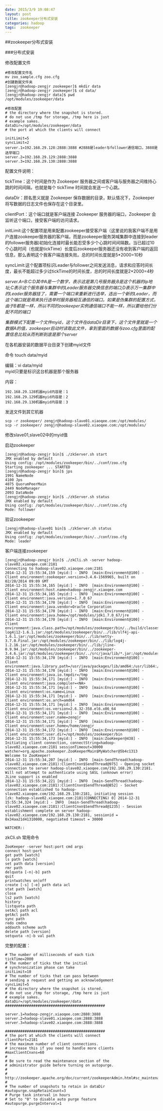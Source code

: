 ```yaml
---
date: 2015/3/9 19:08:47 
layout: post
title: zookeeper分布式安装
categories: hadoop
tags:  zookeeper
---
```

##zookeeper分布式安装


###分布式安装

修改配置文件

	#修改配置文件名
	mv zoo_sample.cfg zoo.cfg
	#创建数据文件夹
	[zengjr@hadoop-zengjr zookeeper]$ mkdir data
	[zengjr@hadoop-zengjr zookeeper]$ cd data/
	[zengjr@hadoop-zengjr data]$ pwd
	/opt/modules/zookeeper/data
	
	#修改配置
	# the directory where the snapshot is stored.
	# do not use /tmp for storage, /tmp here is just 
	# example sakes.
	dataDir=/opt/modules/zookeeper/data
	# the port at which the clients will connect

	initLimit=5
	syncLimit=2
	server.1=192.168.29.128:2888:3888 #2888是leader与follower通信端口，3888是选举端口
	server.2=192.168.29.129:2888:3888
	server.3=192.168.29.130:2888:3888
配置文件说明：

tickTime：这个时间是作为 Zookeeper 服务器之间或客户端与服务器之间维持心跳的时间间隔，也就是每个 tickTime 时间就会发送一个心跳。

dataDir：顾名思义就是 Zookeeper 保存数据的目录，默认情况下，Zookeeper 将写数据的日志文件也保存在这个目录里。

clientPort：这个端口就是客户端连接 Zookeeper 服务器的端口，Zookeeper 会监听这个端口，接受客户端的访问请求。

initLimit:这个配置项是用来配置zookeeper接受客户端（这里说的我客户端不是用户连接zookeeper服务器的客户端，而是zookeeper服务哭喊集群中连接到leader的follower服务器)初始化连接时最长能忍受多少个心跳时间间隔数。当已超过10个心跳时间（也就是tickTime）长度后zookeeper服务器还没有收到客户端的返回信息，那么表明这个我客户端连接失败。总的时间长度就是5*2000=10秒

syncLimit:这个配置项标识Leader与follower之间发送消息，请求和应答时间长度，最长不能超过多少过tickTime的时间长度，总的时间长度就是2*2000=4秒

	

*server.A=B:C:D其中A是一个数字，表示这是第几号服务器;B是这个机器的ip地址;C表示这个服务器与集群中的Leader服务器交换信息的端口;D表示万一集群中的Leader服务器挂了，需要一个端口来重新进行选举，选出一个新的Leader，而这个端口就是用来执行选举时服务器相互通信的端口。如果是伪集群的配置方式，由于B都是一样，所以不同的zookeeper实例通信端口不能一样，所以要给他们分配不同的端口*

*集群模式下配置一个文件myid，这个文件在dataDir目录下，这个文件里就是一个数据A的值，zookeeper启动时读取此文件，拿到里面的数据与zoo.cfg里面的配置信息比较从而判断到底是那个server*

在各机器安装的数据平台目录下创建myid文件  

命令 touch data/myid  

编辑：vi data/myid  
myid只要是标识这台机器是那个服务器

内容：

	192.168.29.128机器myid内容是：1
	192.168.29.129机器myid内容是：2
	192.168.29.130机器myid内容是：3

发送文件到其它机器

	scp -r zookeeper/ zengjr@hadoop-slave01.xiaoqee.com:/opt/modules/
	scp -r zookeeper/ zengjr@hadoop-slave02.xiaoqee.com:/opt/modules/

修改slave01,slave02中的myid值

启动zookeeper

	[zengjr@hadoop-zengjr bin]$ ./zkServer.sh start
	JMX enabled by default
	Using config: /opt/modules/zookeeper/bin/../conf/zoo.cfg
	Starting zookeeper ... STARTED
	[zengjr@hadoop-zengjr bin]$ jps
	1991 NameNode
	4100 Jps
	4075 QuorumPeerMain
	2449 NodeManager
	2093 DataNode
	[zengjr@hadoop-zengjr bin]$ ./zkServer.sh status
	JMX enabled by default
	Using config: /opt/modules/zookeeper/bin/../conf/zoo.cfg
	Mode: follower

验证zookeeper

	[zengjr@hadoop-slave01 bin]$ ./zkServer.sh status
	JMX enabled by default
	Using config: /opt/modules/zookeeper/bin/../conf/zoo.cfg
	Mode: leader

客户端连接zookeeper

	[zengjr@hadoop-zengjr bin]$ ./zkCli.sh -server hadoop-slave02.xiaoqee.com:2181
	Connecting to hadoop-slave02.xiaoqee.com:2181
	2014-12-31 15:55:34,159 [myid:] - INFO  [main:Environment@100] - Client environment:zookeeper.version=3.4.6-1569965, built on 02/20/2014 09:09 GMT
	2014-12-31 15:55:34,165 [myid:] - INFO  [main:Environment@100] - Client environment:host.name=hadoop-zengjr.xiaoqee.com
	2014-12-31 15:55:34,165 [myid:] - INFO  [main:Environment@100] - Client environment:java.version=1.7.0_67
	2014-12-31 15:55:34,170 [myid:] - INFO  [main:Environment@100] - Client environment:java.vendor=Oracle Corporation
	2014-12-31 15:55:34,170 [myid:] - INFO  [main:Environment@100] - Client environment:java.home=/opt/modules/jdk1.7.0_67/jre
	2014-12-31 15:55:34,170 [myid:] - INFO  [main:Environment@100] - Client environment:java.class.path=/opt/modules/zookeeper/bin/../build/classes:/opt/modules/zookeeper/bin/../build/lib/*.jar:/opt/modules/zookeeper/bin/../lib/slf4j-log4j12-1.6.1.jar:/opt/modules/zookeeper/bin/../lib/slf4j-api-1.6.1.jar:/opt/modules/zookeeper/bin/../lib/netty-3.7.0.Final.jar:/opt/modules/zookeeper/bin/../lib/log4j-1.2.16.jar:/opt/modules/zookeeper/bin/../lib/jline-0.9.94.jar:/opt/modules/zookeeper/bin/../zookeeper-3.4.6.jar:/opt/modules/zookeeper/bin/../src/java/lib/*.jar:/opt/modules/zookeeper/bin/../conf:
	2014-12-31 15:55:34,170 [myid:] - INFO  [main:Environment@100] - Client environment:java.library.path=/usr/java/packages/lib/amd64:/usr/lib64:/lib64:/lib:/usr/lib
	2014-12-31 15:55:34,170 [myid:] - INFO  [main:Environment@100] - Client environment:java.io.tmpdir=/tmp
	2014-12-31 15:55:34,171 [myid:] - INFO  [main:Environment@100] - Client environment:java.compiler=<NA>
	2014-12-31 15:55:34,171 [myid:] - INFO  [main:Environment@100] - Client environment:os.name=Linux
	2014-12-31 15:55:34,171 [myid:] - INFO  [main:Environment@100] - Client environment:os.arch=amd64
	2014-12-31 15:55:34,171 [myid:] - INFO  [main:Environment@100] - Client environment:os.version=2.6.32-358.el6.x86_64
	2014-12-31 15:55:34,171 [myid:] - INFO  [main:Environment@100] - Client environment:user.name=zengjr
	2014-12-31 15:55:34,171 [myid:] - INFO  [main:Environment@100] - Client environment:user.home=/home/zengjr
	2014-12-31 15:55:34,172 [myid:] - INFO  [main:Environment@100] - Client environment:user.dir=/opt/modules/zookeeper/bin
	2014-12-31 15:55:34,173 [myid:] - INFO  [main:ZooKeeper@438] - Initiating client connection, connectString=hadoop-slave02.xiaoqee.com:2181 sessionTimeout=30000 watcher=org.apache.zookeeper.ZooKeeperMain$MyWatcher@5b4c1313
	Welcome to ZooKeeper!
	2014-12-31 15:55:34,207 [myid:] - INFO  [main-SendThread(hadoop-slave02.xiaoqee.com:2181):ClientCnxn$SendThread@975] - Opening socket connection to server hadoop-slave02.xiaoqee.com/192.168.29.130:2181. Will not attempt to authenticate using SASL (unknown error)
	JLine support is enabled
	2014-12-31 15:55:34,221 [myid:] - INFO  [main-SendThread(hadoop-slave02.xiaoqee.com:2181):ClientCnxn$SendThread@852] - Socket connection established to hadoop-slave02.xiaoqee.com/192.168.29.130:2181, initiating session
	[zk: hadoop-slave02.xiaoqee.com:2181(CONNECTING) 0] 2014-12-31 15:55:34,324 [myid:] - INFO  [main-SendThread(hadoop-slave02.xiaoqee.com:2181):ClientCnxn$SendThread@1235] - Session establishment complete on server hadoop-slave02.xiaoqee.com/192.168.29.130:2181, sessionid = 0x34aa21d41310000, negotiated timeout = 30000
	
	WATCHER::

zkCli.sh 常用命令

	ZooKeeper -server host:port cmd args
    connect host:port
    get path [watch]
    ls path [watch]
    set path data [version]
    rmr path
    delquota [-n|-b] path
    quit 
    printwatches on|off
    create [-s] [-e] path data acl
    stat path [watch]
    close 
    ls2 path [watch]
    history 
    listquota path
    setAcl path acl
    getAcl path
    sync path
    redo cmdno
    addauth scheme auth
    delete path [version]
    setquota -n|-b val path

完整的配置：

	# The number of milliseconds of each tick
	tickTime=2000
	# The number of ticks that the initial 
	# synchronization phase can take
	initLimit=10
	# The number of ticks that can pass between 
	# sending a request and getting an acknowledgement
	syncLimit=5
	# the directory where the snapshot is stored.
	# do not use /tmp for storage, /tmp here is just 
	# example sakes.
	dataDir=/opt/modules/zookeeper/data
	##############################################
	
	server.1=hadoop-zengjr.xiaoqee.com:2888:3888
	server.2=hadoop-slave01.xiaoqee.com:2888:3888
	server.3=hadoop-slave02.xiaoqee.com:2888:3888
	
	##############################################
	# the port at which the clients will connect
	clientPort=2181
	# the maximum number of client connections.
	# increase this if you need to handle more clients
	#maxClientCnxns=60
	#
	# Be sure to read the maintenance section of the 
	# administrator guide before turning on autopurge.
	#
	# http://zookeeper.apache.org/doc/current/zookeeperAdmin.html#sc_maintenance
	#
	# The number of snapshots to retain in dataDir
	#autopurge.snapRetainCount=3
	# Purge task interval in hours
	# Set to "0" to disable auto purge feature
	#autopurge.purgeInterval=1







